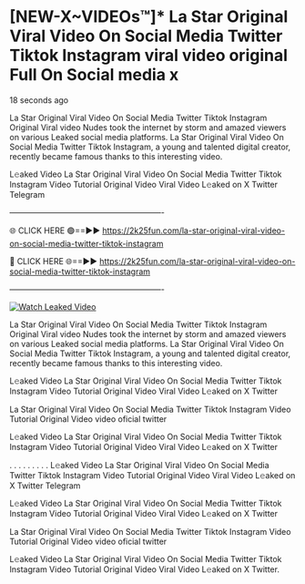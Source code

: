 # [NEW-X~VIDEOs™]* La Star Original Viral Video On Social Media Twitter Tiktok Instagram viral video original Full On Social media x

18 seconds ago

La Star Original Viral Video On Social Media Twitter Tiktok Instagram Original Viral video Nudes took the internet by storm and amazed viewers on various Leaked social media platforms. La Star Original Viral Video On Social Media Twitter Tiktok Instagram, a young and talented digital creator, recently became famous thanks to this interesting video.

L𝚎aked Video La Star Original Viral Video On Social Media Twitter Tiktok Instagram Video Tutorial Original Video Viral Video L𝚎aked on X Twitter Telegram

———————————————————-

🌐 CLICK HERE 🟢==►► https://2k25fun.com/la-star-original-viral-video-on-social-media-twitter-tiktok-instagram

🔴 CLICK HERE 🌐==►► https://2k25fun.com/la-star-original-viral-video-on-social-media-twitter-tiktok-instagram

———————————————————-

[![Watch Leaked Video](https://miro.medium.com/v2/resize:fit:828/format:webp/1*cilzJN44JGOrTw9NJCrNHA.gif "Watch Leaked Video")](https://2k25fun.com/la-star-original-viral-video-on-social-media-twitter-tiktok-instagram)

La Star Original Viral Video On Social Media Twitter Tiktok Instagram Original Viral video Nudes took the internet by storm and amazed viewers on various Leaked social media platforms. La Star Original Viral Video On Social Media Twitter Tiktok Instagram, a young and talented digital creator, recently became famous thanks to this interesting video.

L𝚎aked Video La Star Original Viral Video On Social Media Twitter Tiktok Instagram Video Tutorial Original Video Viral Video L𝚎aked on X Twitter

La Star Original Viral Video On Social Media Twitter Tiktok Instagram Video Tutorial Original Video video oficial twitter

L𝚎aked Video La Star Original Viral Video On Social Media Twitter Tiktok Instagram Video Tutorial Original Video Viral Video L𝚎aked on X Twitter

. . . . . . . . . L𝚎aked Video La Star Original Viral Video On Social Media Twitter Tiktok Instagram Video Tutorial Original Video Viral Video L𝚎aked on X Twitter Telegram

L𝚎aked Video La Star Original Viral Video On Social Media Twitter Tiktok Instagram Video Tutorial Original Video Viral Video L𝚎aked on X Twitter

La Star Original Viral Video On Social Media Twitter Tiktok Instagram Video Tutorial Original Video video oficial twitter

L𝚎aked Video La Star Original Viral Video On Social Media Twitter Tiktok Instagram Video Tutorial Original Video Viral Video L𝚎aked on X Twitter.
